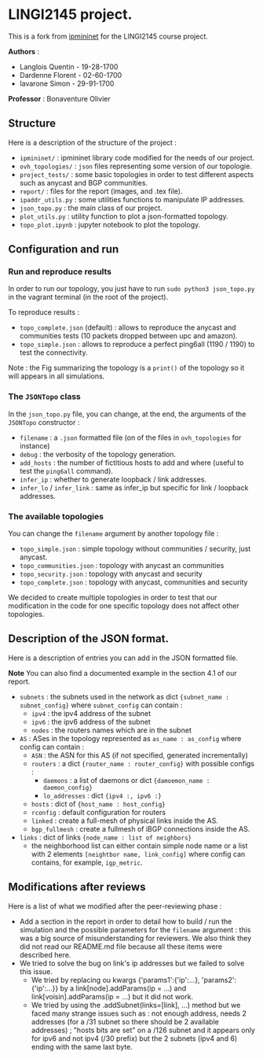 # LINGI2145 project. 

This is a fork from [ipmininet](https://github.com/cnp3/ipmininet) for the LINGI2145 course project. 

**Authors** :
- Langlois Quentin - 19-28-1700
- Dardenne Florent - 02-60-1700
- Iavarone Simon - 29-91-1700

**Professor** : Bonaventure Olivier

## Structure

Here is a description of the structure of the project : 
- `ipmininet/`  : ipmininet library code modified for the needs of our project. 
- `ovh_topologies/` : `json` files representing some version of our topologie. 
- `project_tests/`  : some basic topologies in order to test different aspects such as anycast and BGP communities. 
- `report/`         : files for the report (images, and .tex file). 
- `ipaddr_utils.py`     : some utilities functions to manipulate IP addresses. 
- `json_topo.py`    : the main class of our project. 
- `plot_utils.py`   : utility function to plot a json-formatted topology. 
- `topo_plot.ipynb` : jupyter notebook to plot the topology. 

## Configuration and run

### Run and reproduce results

In order to run our topology, you just have to run `sudo python3 json_topo.py` in the vagrant terminal (in the root of the project). 

To reproduce results : 
- `topo_complete.json` (default)    : allows to reproduce the anycast and communities tests (10 packets dropped between upc and amazon). 
- `topo_simple.json`    : allows to reproduce a perfect ping6all (1190 / 1190) to test the connectivity. 

Note : the Fig summarizing the topology is a `print()` of the topology so it will appears in all simulations. 

### The `JSONTopo` class

In the `json_topo.py` file, you can change, at the end, the arguments of the `JSONTopo` constructor : 
- `filename`    : a `.json` formatted file (on of the files in `ovh_topologies` for instance)
- `debug`       : the verbosity of the topology generation. 
- `add_hosts`   : the number of fictitious hosts to add and where (useful to test the `ping6all` command). 
- `infer_ip`    : whether to generate loopback / link addresses. 
- `infer_lo` / `infer_link` : same as infer_ip but specific for link / loopback addresses. 

### The available topologies

You can change the `filename` argument by another topology file : 
- `topo_simple.json`    : simple topology without communities / security, just anycast. 
- `topo_communities.json`   : topology with anycast an communities
- `topo_security.json`  : topology with anycast and security
- `topo_complete.json`  : topology with anycast, communities and security

We decided to create multiple topologies in order to test that our modification in the code for one specific topology does not affect other topologies. 

## Description of the JSON format. 

Here is a description of entries you can add in the JSON formatted file. 

**Note** You can also find a documented example in the section 4.1 of our report. 

- `subnets` : the subnets used in the network as dict `{subnet_name : subnet_config}` where `subnet_config` can contain :
    - `ipv4`    : the ipv4 address of the subnet 
    - `ipv6`    : the ipv6 address of the subnet
    - `nodes`   : the routers names which are in the subnet
- `AS`  : ASes in the topology represented as `as_name : as_config` where config can contain : 
    - `ASN`     : the ASN for this AS (if not specified, generated incrementally)
    - `routers`     : a dict `{router_name : router_config}` with possible configs : 
        - `daemons`         : a list of daemons or dict `{damoemon_name : daemon_config}`
        - `lo_addresses`    : dict `{ipv4 :, ipv6 :}`
    - `hosts`       : dict of `{host_name : host_config}`
    - `rconfig`     : default configuration for routers
    - `linked`      : create a full-mesh of physical links inside the AS. 
    - `bgp_fullmesh`    : create a fullmesh of iBGP connections inside the AS. 
- `links`   : dict of links `{node_name : list of neighbors}`
    - the neighborhood list can either contain simple node name or a list with 2 elements `[neightbor name, link_config]` where config can contains, for example, `igp_metric`. 

## Modifications after reviews

Here is a list of what we modified after the peer-reviewing phase :
- Add a section in the report in order to detail how to build / run the simulation and the possible parameters for the `filename` argument : this was a big source of misunderstanding for reviewers. We also think they did not read our README.md file because all these items were described here.  
- We tried to solve the bug on link's ip addresses but we failed to solve this issue. 
    - We tried by replacing ou kwargs {'params1':{'ip':...}, 'params2':{'ip':...}} by a link[node].addParams(ip = ...) and link[voisin].addParams(ip = ...) but it did not work. 
    - We tried by using the .addSubnet(links=[link], ...) method but we faced many strange issues such as : not enough address, needs 2 addresses (for a /31 subnet so there should be 2 available addresses) ; "hosts bits are set" on a /126 subnet and it appears only for ipv6 and not ipv4 (/30 prefix) but the 2 subnets (ipv4 and 6) ending with the same last byte. 
